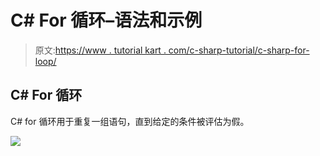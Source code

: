# C# For 循环–语法和示例

> 原文:[https://www . tutorial kart . com/c-sharp-tutorial/c-sharp-for-loop/](https://www.tutorialkart.com/c-sharp-tutorial/c-sharp-for-loop/)

## C# For 循环

C# for 循环用于重复一组语句，直到给定的条件被评估为假。

[![](../Images/925da31b32d6bc3827932f6c8afb11bb.png)](https://www.tutorialkart.com/)